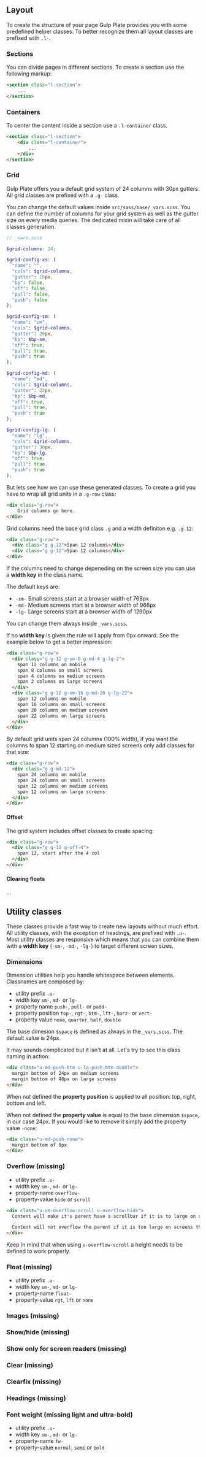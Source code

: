 ## Layout

To create the structure of your page Gulp Plate provides you with some predefined helper classes. To better recognize them all layout classes are prefixed with `.l-`.

### Sections

You can divide pages in different sections. To create a section use the following markup:

```html
<section class="l-section">
	...
</section>
```

### Containers

To center the content inside a section use a `.l-container` class.

```html
<section class="l-section">
	<div class="l-container">
		...
	</div>
</section>
```

### Grid

Gulp Plate offers you a default grid system of 24 columns with 30px gutters. All grid classes are prefixed with a `.g-` class.

You can change the default values inside `src/sass/base/_vars.scss`.  You can define the number of columns for your grid system as well as the gutter size on every media queries. The dedicated mixin will take care of all classes generation. 

```scss
// _vars.scss

$grid-columns: 24;

$grid-config-xs: (
  "name": "",
  "cols": $grid-columns,
  "gutter": 16px,
  "bp": false,
  "off": false,
  "pull": false,
  "push": false
);

$grid-config-sm: (
  "name": "sm",
  "cols": $grid-columns,
  "gutter": 20px,
  "bp": $bp-sm,
  "off": true,
  "pull": true,
  "push": true
);

$grid-config-md: (
  "name": "md",
  "cols": $grid-columns,
  "gutter": 22px,
  "bp": $bp-md,
  "off": true,
  "pull": true,
  "push": true
);

$grid-config-lg: (
  "name": "lg",
  "cols": $grid-columns,
  "gutter": 30px,
  "bp": $bp-lg,
  "off": true,
  "pull": true,
  "push": true
);
```

But lets see how we can use these generated classes. To create a grid you have to wrap all grid units in a `.g-row` class:

```html
<div class="g-row">
	Grid columns go here.
</div>
```

Grid columns need the base grid class `.g` and a width definiton e.g. `.g-12`:

```html
<div class="g-row">
  <div class="g g-12">Span 12 columns</div>
  <div class="g g-12">Span 12 columns</div>
</div>
```

If the columns need to change depeneding on the screen size you can use a **width key** in the class name.

The default keys are:

- `-sm-` Small screens start at a browser width of 768px
- `-md-` Medium screens start at a browser width of 966px
- `-lg-` Large screens start at a browser width of 1290px

You can change them always inside `_vars.scss`.

If no **width key** is given the rule will apply from 0px onward. See the example below to get a better impression:

```html
<div class="g-row">
  <div class="g g-12 g-sm-8 g-md-4 g-lg-2">
    span 12 columns on mobile
    span 8 columns on small screens
    span 4 columns on medium screens
    span 2 columns on large screens
  </div>
  <div class="g g-12 g-sm-16 g-md-20 g-lg-22">
    span 12 columns on mobile
    span 16 columns on small screens
    span 20 columns on medium screens
    span 22 columns on large screens
  </div>
</div>
```

By default grid units span 24 columns (100% width), if you want the columns to span 12 starting on medium sized screens only add classes for that size:

```html
<div class="g-row">
  <div class="g g-md-12">
    span 24 columns on mobile
    span 24 columns on small screens
    span 12 columns on medium screens
    span 12 columns on large screens
  </div>
</div>
```

#### Offset

The grid system includes offset classes to create spacing:

```html
<div class="g-row">
  <div class="g g-12 g-off-4">
    span 12, start after the 4 col
  </div>
</div>
```


#### Clearing floats
...

## Utility classes

These classes provide a fast way to create new layouts without much effort. All utility classes, with the exception of headings, are prefixed with `.u-`. Most utility classes are responsive which means that you can combine them with a **width key** (`-sm-`, `-md-`, `-lg-`) to target different screen sizes.

### Dimensions

Dimension utilities help you handle whitespace between elements. Classnames are composed by:

- utility prefix `.u-`
- width key `sm-`, `md-` or `lg-`
- property name `push-`, `pull-` or `padd-`
- property position `top-`, `rgt-`, `btm-`, `lft-`, `horz-` or `vert-`
- property value `none`, `quarter`, `half`, `double`

The base dimesion `$space` is defined as always in the `_vars.scss`. The default value is 24px.

It may sounds complicated but it isn't at all. Let's try to see this class naming in action:

```html
<div class="u-md-push-btm u-lg-push-btm-double">
  margin bottom of 24px on medium screens
  margin bottom of 48px on large screens
</div>
```

When not defined the **property position** is applied to all position: top, right, bottom and left. 

When not defined the **property value** is equal to the base dimension `$space`, in our case 24px. If you would like to remove it simply add the property value `-none`:

```html
<div class="u-md-push-none">
  margin bottom of 0px
</div>
```

### Overflow (missing)

- utility prefix `.u-`
- width key `sm-`, `md-` or `lg-`
- property-name `overflow-`
- property-value `hide` or `scroll`

```html
<div class="u-sm-overflow-scroll u-overflow-hide">
  Content will make it's parent have a scrollbar if it is to large on small screens

  Content will not overflow the parent if it is too large on screens that are not small
</div>
```

Keep in mind that when using `u-overflow-scroll` a height needs to be defined to work properly.

### Float (missing)

- utility prefix `.u-`
- width key `sm-`, `md-` or `lg-`
- property-name `float-`
- property-value `rgt`, `lft` or `none`

### Images (missing)

### Show/hide (missing)

### Show only for screen readers (missing)

### Clear (missing)

### Clearfix (missing)

### Headings (missing)

### Font weight (missing light and ultra-bold)

- utility prefix `.u-`
- width key `sm-`, `md-` or `lg-`
- property-name `fw-`
- property-value `normal`, `semi` or `bold`




